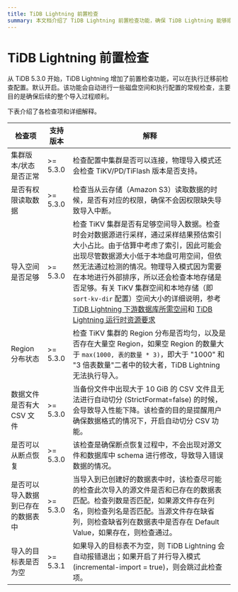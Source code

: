 ```yaml
---
title: TiDB Lightning 前置检查
summary: 本文档介绍了 TiDB Lightning 前置检查功能，确保 TiDB Lightning 能够顺利执行任务。
---
```


# TiDB Lightning 前置检查

从 TiDB 5.3.0 开始，TiDB Lightning 增加了前置检查功能，可以在执行迁移前检查配置。默认开启。该功能会自动进行一些磁盘空间和执行配置的常规检查，主要目的是确保后续的整个导入过程顺利。

下表介绍了各检查项和详细解释。

|  检查项 | 支持版本 | 解释 |
|  ----  |  --- | ----  |
| 集群版本/状态是否正常| >= 5.3.0 | 检查配置中集群是否可以连接，物理导入模式还会检查 TiKV/PD/TiFlash 版本是否支持。|
| 是否有权限读取数据 | >= 5.3.0 | 检查当从云存储（Amazon S3）读取数据的时候，是否有对应的权限，确保不会因权限缺失导致导入中断。|
| 导入空间是否足够 | >= 5.3.0 | 检查 TiKV 集群是否有足够空间导入数据。检查时会对数据源进行采样，通过采样结果预估索引大小占比。由于估算中考虑了索引，因此可能会出现尽管数据源大小低于本地盘可用空间，但依然无法通过检测的情况。物理导入模式因为需要在本地进行外部排序，所以还会检查本地存储是否足够。有关 TiKV 集群空间和本地存储（即 `sort-kv-dir` 配置）空间大小的详细说明，参考 [TiDB Lightning 下游数据库所需空间](/tidb-lightning/tidb-lightning-requirements.md#目标数据库所需空间)和 [TiDB Lightning 运行时资源要求](/tidb-lightning/tidb-lightning-physical-import-mode.md#运行环境需求)|
| Region 分布状态 | >= 5.3.0 | 检查 TiKV 集群的 Region 分布是否均匀，以及是否存在大量空 Region，如果空 Region 的数量大于 `max(1000, 表的数量 * 3)`，即大于 "1000" 和 "3 倍表数量"二者中的较大者，TiDB Lightning 无法执行导入。 |
| 数据文件是否有大 CSV 文件 | >= 5.3.0 | 当备份文件中出现大于 10 GiB 的 CSV 文件且无法进行自动切分 (StrictFormat=false) 的时候，会导致导入性能下降。该检查的目的是提醒用户确保数据格式的情况下，开启自动切分 CSV 功能。 |
| 是否可以从断点恢复 | >= 5.3.0 | 该检查是确保断点恢复过程中，不会出现对源文件和数据库中 schema 进行修改，导致导入错误数据的情况。|
| 是否可以导入数据到已存在的数据表中 | >= 5.3.0 | 当导入到已创建好的数据表中时，该检查尽可能的检查此次导入的源文件是否和已存在的数据表匹配。检查列数是否匹配，如果源文件存在列名，则检查列名是否匹配。当源文件存在缺省列，则检查缺省列在数据表中是否存在 Default Value，如果存在，则检查通过。|
| 导入的目标表是否为空 | >= 5.3.1 | 如果导入的目标表不为空，则 TiDB Lightning 会自动报错退出；如果开启了并行导入模式 (incremental-import = true)，则会跳过此检查项。 |